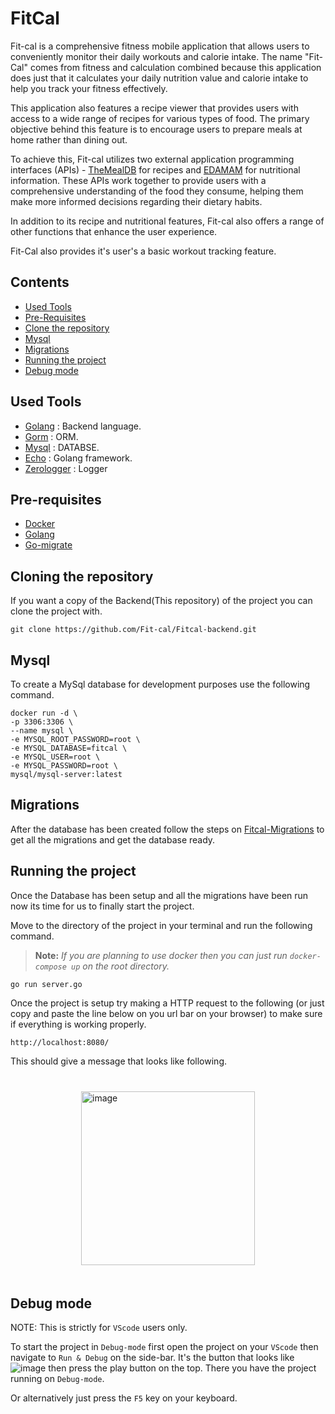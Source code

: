 # FitCal

Fit-cal is a comprehensive fitness mobile application that allows users to conveniently monitor their daily workouts and calorie intake. The name "Fit-Cal" comes from fitness and calculation combined because this application does just that it calculates your daily nutrition value and calorie intake to help you track your fitness effectively.

This application also features a recipe viewer that provides users with access to a wide range of recipes for various types of food. The primary objective behind this feature is to encourage users to prepare meals at home rather than dining out.

To achieve this, Fit-cal utilizes two external application programming interfaces (APIs) - [TheMealDB](https://www.themealdb.com/) for recipes and [EDAMAM](https://developer.edamam.com/food-database-api-docs#/) for nutritional information. These APIs work together to provide users with a comprehensive understanding of the food they consume, helping them make more informed decisions regarding their dietary habits.

In addition to its recipe and nutritional features, Fit-cal also offers a range of other functions that enhance the user experience.

Fit-Cal also provides it's user's a basic workout tracking feature.

## Contents
- [Used Tools](#used-tools)
- [Pre-Requisites](#pre-requisites)
- [Clone the repository](#cloning-the-repository)
- [Mysql](#mysql)
- [Migrations](#migrations)
- [Running the project](#running-the-project)
- [Debug mode](#debug-mode)

## Used Tools
- [Golang](https://go.dev/) : Backend language.
- [Gorm](https://gorm.io/docs/index.html) : ORM.
- [Mysql](https://www.mysql.com/jp/) : DATABSE.
- [Echo](https://echo.labstack.com/) : Golang framework.
- [Zerologger](https://github.com/rs/zerolog) : Logger

## Pre-requisites
- [Docker](https://www.docker.com/)
- [Golang](https://go.dev/)
- [Go-migrate](https://github.com/golang-migrate/migrate)

## Cloning the repository

If you want a copy of the Backend(This repository) of the project you can clone the project with.

``` 
git clone https://github.com/Fit-cal/Fitcal-backend.git
```

## Mysql 

To create a MySql database for development purposes use the following command.

 ```
 docker run -d \
 -p 3306:3306 \
 --name mysql \
 -e MYSQL_ROOT_PASSWORD=root \
 -e MYSQL_DATABASE=fitcal \
 -e MYSQL_USER=root \
 -e MYSQL_PASSWORD=root \
 mysql/mysql-server:latest
 ```

## Migrations

After the database has been created follow the steps on [Fitcal-Migrations](https://github.com/Fit-cal/Fitcal-Migrations) to get all the migrations and get the database ready.

## Running the project

Once the Database has been setup and all the migrations have been run now its time for us to finally start the project. 

Move to the directory of the project in your terminal and run the following command.

> **Note:** *If you are planning to use docker then you can just run `docker-compose up` on the root directory.*

```
go run server.go
```
Once the project is setup try making a HTTP request to the following (or just copy and paste the line below on you url bar on your browser) to make sure if everything is working properly.

```
http://localhost:8080/
```
This should give a message that looks like following.

<div 
    style="
    width:70%;
    display:flex;
    align-items:center;
    justify-content:center;
    padding: 20px;
    margin: 20px auto;
    border-radius: 5px;
    "
    id="debug-mode"
>
<img width="278" alt="image" src="https://user-images.githubusercontent.com/50660976/236676047-2cd3a8ea-2106-43be-bfee-a12c66dc7453.png">
</div>

## Debug mode

NOTE: This is strictly for `VScode` users only.

To start the project in `Debug-mode` first open the project on your `VScode` then navigate to `Run & Debug` on the side-bar. It's the button that looks like ![image](https://user-images.githubusercontent.com/50660976/236676081-3e7d68df-80b3-40d4-911b-1e68437fabd8.png) then press the play button on the top. There you have the project running on `Debug-mode`.

Or alternatively just press the `F5` key on your keyboard.
